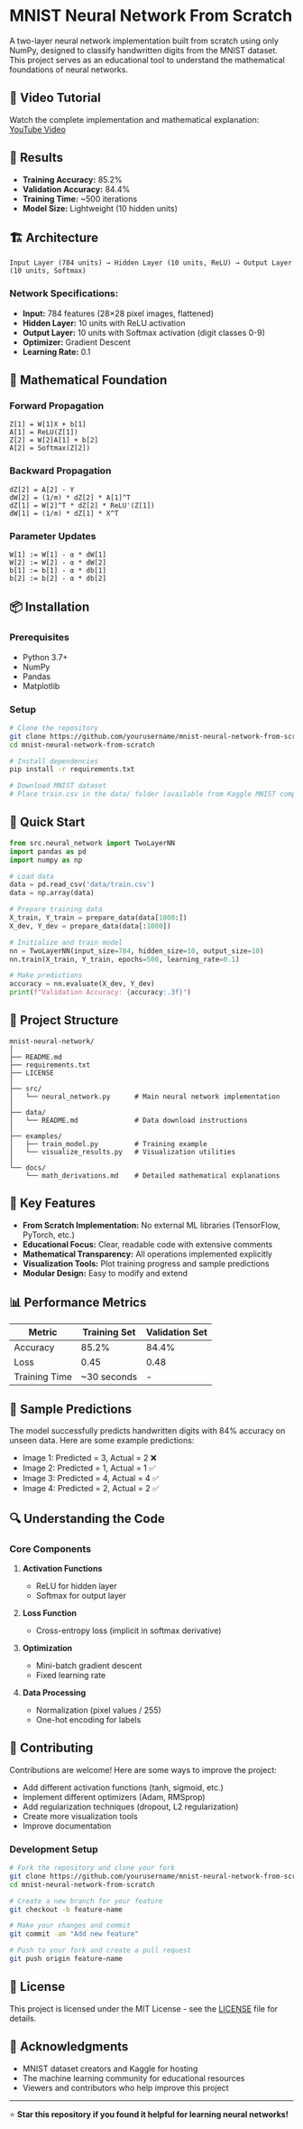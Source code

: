 # MNIST Neural Network From Scratch

A two-layer neural network implementation built from scratch using only NumPy, designed to classify handwritten digits from the MNIST dataset. This project serves as an educational tool to understand the mathematical foundations of neural networks.

## 🎥 Video Tutorial

Watch the complete implementation and mathematical explanation: [YouTube Video](https://youtu.be/w8yWXqWQYmU)

## 🎯 Results

- **Training Accuracy:** 85.2%
- **Validation Accuracy:** 84.4%
- **Training Time:** ~500 iterations
- **Model Size:** Lightweight (10 hidden units)

## 🏗️ Architecture

```
Input Layer (784 units) → Hidden Layer (10 units, ReLU) → Output Layer (10 units, Softmax)
```

### Network Specifications:
- **Input:** 784 features (28×28 pixel images, flattened)
- **Hidden Layer:** 10 units with ReLU activation
- **Output Layer:** 10 units with Softmax activation (digit classes 0-9)
- **Optimizer:** Gradient Descent
- **Learning Rate:** 0.1

## 🧮 Mathematical Foundation

### Forward Propagation
```
Z[1] = W[1]X + b[1]
A[1] = ReLU(Z[1])
Z[2] = W[2]A[1] + b[2]
A[2] = Softmax(Z[2])
```

### Backward Propagation
```
dZ[2] = A[2] - Y
dW[2] = (1/m) * dZ[2] * A[1]^T
dZ[1] = W[2]^T * dZ[2] * ReLU'(Z[1])
dW[1] = (1/m) * dZ[1] * X^T
```

### Parameter Updates
```
W[1] := W[1] - α * dW[1]
W[2] := W[2] - α * dW[2]
b[1] := b[1] - α * db[1]
b[2] := b[2] - α * db[2]
```

## 📦 Installation

### Prerequisites
- Python 3.7+
- NumPy
- Pandas
- Matplotlib

### Setup
```bash
# Clone the repository
git clone https://github.com/yourusername/mnist-neural-network-from-scratch.git
cd mnist-neural-network-from-scratch

# Install dependencies
pip install -r requirements.txt

# Download MNIST dataset
# Place train.csv in the data/ folder (available from Kaggle MNIST competition)
```

## 🚀 Quick Start

```python
from src.neural_network import TwoLayerNN
import pandas as pd
import numpy as np

# Load data
data = pd.read_csv('data/train.csv')
data = np.array(data)

# Prepare training data
X_train, Y_train = prepare_data(data[1000:])
X_dev, Y_dev = prepare_data(data[:1000])

# Initialize and train model
nn = TwoLayerNN(input_size=784, hidden_size=10, output_size=10)
nn.train(X_train, Y_train, epochs=500, learning_rate=0.1)

# Make predictions
accuracy = nn.evaluate(X_dev, Y_dev)
print(f"Validation Accuracy: {accuracy:.3f}")
```

## 📁 Project Structure

```
mnist-neural-network/
│
├── README.md
├── requirements.txt
├── LICENSE
│
├── src/
│   └── neural_network.py      # Main neural network implementation
│
├── data/
│   └── README.md              # Data download instructions
│
├── examples/
│   ├── train_model.py         # Training example
│   └── visualize_results.py   # Visualization utilities
│
└── docs/
    └── math_derivations.md    # Detailed mathematical explanations
```

## 🔧 Key Features

- **From Scratch Implementation:** No external ML libraries (TensorFlow, PyTorch, etc.)
- **Educational Focus:** Clear, readable code with extensive comments
- **Mathematical Transparency:** All operations implemented explicitly
- **Visualization Tools:** Plot training progress and sample predictions
- **Modular Design:** Easy to modify and extend

## 📊 Performance Metrics

| Metric | Training Set | Validation Set |
|--------|--------------|----------------|
| Accuracy | 85.2% | 84.4% |
| Loss | 0.45 | 0.48 |
| Training Time | ~30 seconds | - |

## 🎨 Sample Predictions

The model successfully predicts handwritten digits with 84% accuracy on unseen data. Here are some example predictions:

- Image 1: Predicted = 3, Actual = 2 ❌
- Image 2: Predicted = 1, Actual = 1 ✅
- Image 3: Predicted = 4, Actual = 4 ✅
- Image 4: Predicted = 2, Actual = 2 ✅

## 🔍 Understanding the Code

### Core Components

1. **Activation Functions**
   - ReLU for hidden layer
   - Softmax for output layer

2. **Loss Function**
   - Cross-entropy loss (implicit in softmax derivative)

3. **Optimization**
   - Mini-batch gradient descent
   - Fixed learning rate

4. **Data Processing**
   - Normalization (pixel values / 255)
   - One-hot encoding for labels

## 🤝 Contributing

Contributions are welcome! Here are some ways to improve the project:

- Add different activation functions (tanh, sigmoid, etc.)
- Implement different optimizers (Adam, RMSprop)
- Add regularization techniques (dropout, L2 regularization)
- Create more visualization tools
- Improve documentation

### Development Setup
```bash
# Fork the repository and clone your fork
git clone https://github.com/yourusername/mnist-neural-network-from-scratch.git
cd mnist-neural-network-from-scratch

# Create a new branch for your feature
git checkout -b feature-name

# Make your changes and commit
git commit -am "Add new feature"

# Push to your fork and create a pull request
git push origin feature-name
```


## 📄 License

This project is licensed under the MIT License - see the [LICENSE](LICENSE) file for details.

## 🙏 Acknowledgments

- MNIST dataset creators and Kaggle for hosting
- The machine learning community for educational resources
- Viewers and contributors who help improve this project

---

⭐ **Star this repository if you found it helpful for learning neural networks!**
